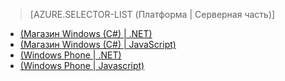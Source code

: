﻿> [AZURE.SELECTOR-LIST (Платформа | Серверная часть)]
- [(Магазин Windows (C#) | .NET)](/ru-ru/documentation/articles/mobile-services-dotnet-backend-windows-store-dotnet-upload-data-blob-storage/)
- [(Магазин Windows (C#) | JavaScript)](/ru-ru/documentation/articles/mobile-services-windows-store-dotnet-upload-data-blob-storage/)
- [(Windows Phone | .NET)](/ru-ru/documentation/articles/mobile-services-dotnet-backend-windows-phone-upload-data-blob-storage/)
- [(Windows Phone | Javascript)](/ru-ru/documentation/articles/mobile-services-windows-phone-upload-data-blob-storage/)

<!--HONumber=42-->
